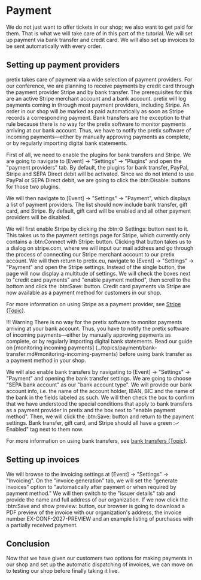 # Payment

We do not just want to offer tickets in our shop; we also want to get paid for them. 
That is what we will take care of in this part of the tutorial. 
We will set up payment via bank transfer and credit card. 
We will also set up invoices to be sent automatically with every order. 

## Setting up payment providers 

pretix takes care of payment via a wide selection of payment providers. 
For our conference, we are planning to receive payments by credit card through the payment provider Stripe and by bank transfer. 
The prerequisites for this are an active Stripe merchant account and a bank account. 
pretix will log payments coming in through most payment providers, including Stripe. 
An order in our shop will be marked as paid automatically as soon as Stripe records a corresponding payment. 
Bank transfers are the exception to that rule because there is no way for the pretix software to monitor payments arriving at our bank account. 
Thus, we have to notify the pretix software of incoming payments—either by manually approving payments as complete, or by regularly importing digital bank statements. 

First of all, we need to enable the plugins for bank transfers and Stripe. 
We are going to navigate to [Event] → "Settings" → "Plugins" and open the "payment providers" tab. 
By default, the plugins for bank transfer, PayPal, Stripe and SEPA Direct debit will be activated. 
Since we do not intend to use PayPal or SEPA Direct debit, we are going to click the :btn:Disable: buttons for those two plugins. 

We will then navigate to [Event] → "Settings" → "Payment", which displays a list of payment providers. 
The list should now include bank transfer, gift card, and Stripe. 
By default, gift card will be enabled and all other payment providers will be disabled. 

We will first enable Stripe by clicking the :btn:⚙️ Settings: button next to it. 
This takes us to the payment settings page for Stripe, which currently only contains a :btn:Connect with Stripe: button. 
Clicking that button takes us to a dialog on stripe.com, where we will input our mail address and go through the process of connecting our Stripe merchant account to our pretix account. 
We will then return to pretix.eu, navigate to [Event] → "Settings" → "Payment" and open the Stripe settings. 
Instead of the single button, the page will now display a multitude of settings. 
We will check the boxes next to "credit card payments" and "enable payment method", then scroll to the bottom and click the :btn:Save: button. 
Credit card payments via Stripe are now available as a payment method for customers in our shop. 

For more information on using Stripe as a payment provider, see [Stripe (Topic)](../topics/payment/stripe.md). 

!!! Warning 
    There is no way for the pretix software to monitor payments arriving at your bank account. 
    Thus, you have to notify the pretix software of incoming payments—either by manually approving payments as complete, or by regularly importing digital bank statements. 
    Read our guide on [monitoring incoming payments] (../topics/payment/bank-transfer.md#monitoring-incoming-payments) before using bank transfer as a payment method in your shop. 

We will also enable bank transfers by navigating to [Event] → "Settings" → "Payment" and opening the bank transfer settings. 
We are going to choose "SEPA bank account" as our "bank account type". 
We will provide our bank account info, i.e. the name of the account holder, IBAN, BIC and the name of the bank in the fields labeled as such. 
We will then check the box to confirm that we have understood the special conditions that apply to bank transfers as a payment provider in pretix and the box next to "enable payment method". 
Then, we will click the :btn:Save: button and return to the payment settings. 
Bank transfer, gift card, and Stripe should all have a green :✓ Enabled" tag next to them now. 

For more information on using bank transfers, see [bank transfers (Topic)](../topics/payment/bank-transfer.md). 

## Setting up invoices 

We will browse to the invoicing settings  at [Event] → "Settings" → "Invoicing". 
On the "invoice generation" tab, we will set the "generate invoices" option to "automatically after payment or when required by payment method."
We will then switch to the "issuer details" tab and provide the name and full address of our organization. 
If we now click the :btn:Save and show preview: button, our browser is going to download a PDF preview of the invoice with our organization's address, the invoice number EX-CONF-2027-PREVIEW and an example listing of purchases with a partially received payment. 

## Conclusion

Now that we have given our customers two options for making payments in our shop and set up the automatic dispatching of invoices, we can move on to testing our shop before finally taking it live. 